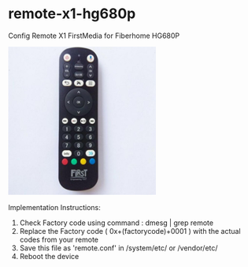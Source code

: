 # remote-x1-hg680p
Config Remote X1 FirstMedia for Fiberhome HG680P

<img src="https://raw.githubusercontent.com/MATORINET/remote-x1-hg680p/main/remote%20x1.jpg" width="300" />

 Implementation Instructions:
 1. Check Factory code using command : dmesg | grep remote 
 2. Replace the Factory code ( 0x+(factorycode)+0001 ) with the actual codes from your remote
 3. Save this file as 'remote.conf' in /system/etc/ or /vendor/etc/
 4. Reboot the device
